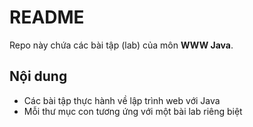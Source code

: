 # README

Repo này chứa các bài tập (lab) của môn **WWW Java**.

## Nội dung

- Các bài tập thực hành về lập trình web với Java
- Mỗi thư mục con tương ứng với một bài lab riêng biệt
